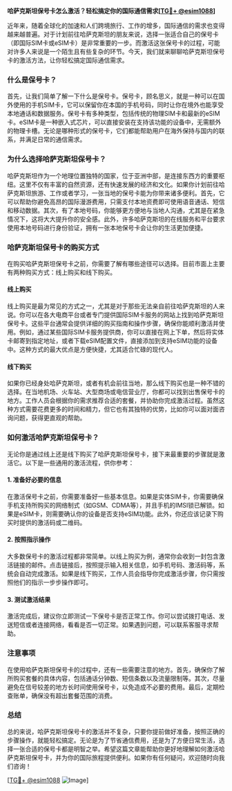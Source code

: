 **哈萨克斯坦保号卡怎么激活？轻松搞定你的国际通信需求[[TG💪+ @esim1088](https://t.me/s/esim1088)]**

近年来，随着全球化的加速和人们跨境旅行、工作的增多，国际通信的需求也变得越来越普遍。对于计划前往哈萨克斯坦的朋友来说，选择一张适合自己的保号卡（即国际SIM卡或eSIM卡）是非常重要的一步。而激活这张保号卡的过程，可能对许多人来说是一个陌生且有些复杂的环节。今天，我们就来聊聊哈萨克斯坦保号卡的激活方法，让你轻松搞定国际通信需求。

### 什么是保号卡？

首先，让我们简单了解一下什么是保号卡。保号卡，顾名思义，就是一种可以在国外使用的手机SIM卡，它可以保留你在本国的手机号码，同时让你在境外也能享受本地通话和数据服务。保号卡有多种类型，包括传统的物理SIM卡和最新的eSIM卡。eSIM卡是一种嵌入式芯片，可以直接安装在支持该功能的设备中，无需额外的物理卡槽。无论是哪种形式的保号卡，它们都能帮助用户在海外保持与国内的联系，并满足日常的通信需求。

### 为什么选择哈萨克斯坦保号卡？

哈萨克斯坦作为一个地理位置独特的国家，位于亚洲中部，是连接东西方的重要枢纽。这里不仅有丰富的自然资源，还有快速发展的经济和文化。如果你计划前往哈萨克斯坦旅游、工作或者学习，一张当地的保号卡能为你带来诸多便利。首先，它可以帮助你避免高昂的国际漫游费用，只需支付本地资费即可使用语音通话、短信和移动数据。其次，有了本地号码，你能够更方便地与当地人沟通，尤其是在紧急情况下，这将大大提升你的安全感。此外，许多哈萨克斯坦的在线服务和平台要求使用本地号码进行身份验证，拥有一张本地保号卡会让你的生活更加便捷。

### 哈萨克斯坦保号卡的购买方式

在购买哈萨克斯坦保号卡之前，你需要了解有哪些途径可以选择。目前市面上主要有两种购买方式：线上购买和线下购买。

#### 线上购买

线上购买是最为常见的方式之一，尤其是对于那些无法亲自前往哈萨克斯坦的人来说。你可以在各大电商平台或者专门提供国际SIM卡服务的网站上找到哈萨克斯坦保号卡。这些平台通常会提供详细的购买指南和操作步骤，确保你能顺利激活并使用。例如，通过某些国际SIM卡服务提供商，你可以直接在网上下单，然后将实体卡邮寄到指定地址，或者下载eSIM配置文件，直接添加到支持eSIM功能的设备中。这种方式的最大优点是方便快捷，尤其适合忙碌的现代人。

#### 线下购买

如果你已经身处哈萨克斯坦，或者有机会前往当地，那么线下购买也是一种不错的选择。在当地机场、火车站、大型商场或电信营业厅，你都可以找到出售保号卡的地方。工作人员会根据你的需求推荐合适的套餐，并协助你完成激活过程。虽然这种方式需要花费更多的时间和精力，但它也有其独特的优势，比如你可以面对面咨询问题，获得更直观的帮助。

### 如何激活哈萨克斯坦保号卡？

无论你是通过线上还是线下购买了哈萨克斯坦保号卡，接下来最重要的步骤就是激活它。以下是一些通用的激活流程，供你参考：

#### 1. 准备好必要的信息

在激活保号卡之前，你需要准备好一些基本信息。如果是实体SIM卡，你需要确保手机支持所购买的网络制式（如GSM、CDMA等），并且手机的IMSI锁已解锁。如果是eSIM卡，则需要确认你的设备是否支持eSIM功能。此外，你还应该记录下购买时提供的激活码或二维码。

#### 2. 按照指示操作

大多数保号卡的激活过程都非常简单。以线上购买为例，通常你会收到一封包含激活链接的邮件。点击链接后，按照提示输入相关信息，如手机号码、激活码等，系统会自动完成激活。如果是线下购买，工作人员会指导你完成激活步骤，你只需按照他们的指示一步步操作即可。

#### 3. 测试激活结果

激活完成后，建议你立即测试一下保号卡是否正常工作。你可以尝试拨打电话、发送短信或者连接网络，看看是否一切正常。如果遇到问题，可以联系客服寻求帮助。

### 注意事项

在使用哈萨克斯坦保号卡的过程中，还有一些需要注意的地方。首先，确保你了解所购买套餐的具体内容，包括通话分钟数、短信条数以及流量限制等。其次，尽量避免在信号较差的地方长时间使用保号卡，以免造成不必要的费用。最后，定期检查账单，确保没有超出套餐范围的消费。

### 总结

总的来说，哈萨克斯坦保号卡的激活并不复杂，只要你提前做好准备，按照正确的步骤操作，就能轻松搞定。无论是为了节省通信费用，还是为了方便日常生活，选择一张合适的保号卡都是明智之举。希望这篇文章能帮助你更好地理解如何激活哈萨克斯坦保号卡，并为你的国际旅程提供便利。如果你有任何疑问，欢迎随时向我们咨询！

[[TG💪+ @esim1088](https://t.me/s/esim1088) ![Image](https://i.postimg.cc/4NQfJmqS/Snipaste-2025-05-13-00-14-12.png)]